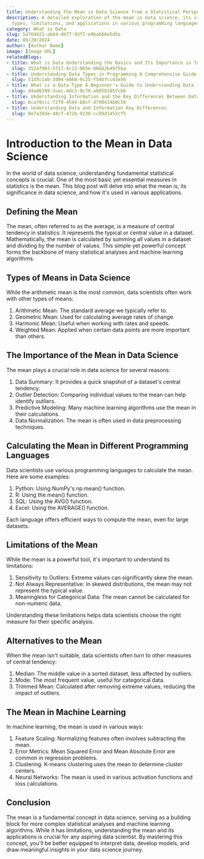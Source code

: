 ```yaml
---
title: Understanding the Mean in Data Science from a Statistical Perspective
description: A detailed exploration of the mean in data science, its significance,
  types, limitations, and applications in various programming languages.
category: What is Data
slug: 54764421-ab64-4b77-93f7-e9bab66e5d5a
date: 09/20/2024
author: [Author Name]
image: [Image URL]
relatedBlogs:
- title: What is Data Understanding the Basics and Its Importance in Today's World
  slug: 352af903-5f17-4c13-965e-00eb2b4975ba
- title: Understanding Data Types in Programming A Comprehensive Guide
  slug: 51d5c1ab-3d04-4468-9c25-f54b7cc43e56
- title: What is a Data Type A Beginner's Guide to Understanding Data in Programming
  slug: d4ad6399-3cec-4dc3-9c78-a60581057cb6
- title: Understanding Information and the Key Differences Between Data and Information
  slug: 6caf0ccc-72f0-4544-b8cf-d7d0414b0c54
- title: Understanding Data and Information Key Differences
  slug: 0e7a3dde-48cf-472b-9230-cc89d1452cf5
---
```


# Introduction to the Mean in Data Science

In the world of data science, understanding fundamental statistical concepts is crucial. One of the most basic yet essential measures in statistics is the mean. This blog post will delve into what the mean is, its significance in data science, and how it's used in various applications.

## Defining the Mean

The mean, often referred to as the average, is a measure of central tendency in statistics. It represents the typical or central value in a dataset. Mathematically, the mean is calculated by summing all values in a dataset and dividing by the number of values. This simple yet powerful concept forms the backbone of many statistical analyses and machine learning algorithms.

## Types of Means in Data Science

While the arithmetic mean is the most common, data scientists often work with other types of means:

1. Arithmetic Mean: The standard average we typically refer to.
2. Geometric Mean: Used for calculating average rates of change.
3. Harmonic Mean: Useful when working with rates and speeds.
4. Weighted Mean: Applied when certain data points are more important than others.

## The Importance of the Mean in Data Science

The mean plays a crucial role in data science for several reasons:

1. Data Summary: It provides a quick snapshot of a dataset's central tendency.
2. Outlier Detection: Comparing individual values to the mean can help identify outliers.
3. Predictive Modeling: Many machine learning algorithms use the mean in their calculations.
4. Data Normalization: The mean is often used in data preprocessing techniques.

## Calculating the Mean in Different Programming Languages

Data scientists use various programming languages to calculate the mean. Here are some examples:

1. Python: Using NumPy's np.mean() function.
2. R: Using the mean() function.
3. SQL: Using the AVG() function.
4. Excel: Using the AVERAGE() function.

Each language offers efficient ways to compute the mean, even for large datasets.

## Limitations of the Mean

While the mean is a powerful tool, it's important to understand its limitations:

1. Sensitivity to Outliers: Extreme values can significantly skew the mean.
2. Not Always Representative: In skewed distributions, the mean may not represent the typical value.
3. Meaningless for Categorical Data: The mean cannot be calculated for non-numeric data.

Understanding these limitations helps data scientists choose the right measure for their specific analysis.

## Alternatives to the Mean

When the mean isn't suitable, data scientists often turn to other measures of central tendency:

1. Median: The middle value in a sorted dataset, less affected by outliers.
2. Mode: The most frequent value, useful for categorical data.
3. Trimmed Mean: Calculated after removing extreme values, reducing the impact of outliers.

## The Mean in Machine Learning

In machine learning, the mean is used in various ways:

1. Feature Scaling: Normalizing features often involves subtracting the mean.
2. Error Metrics: Mean Squared Error and Mean Absolute Error are common in regression problems.
3. Clustering: K-means clustering uses the mean to determine cluster centers.
4. Neural Networks: The mean is used in various activation functions and loss calculations.

## Conclusion

The mean is a fundamental concept in data science, serving as a building block for more complex statistical analyses and machine learning algorithms. While it has limitations, understanding the mean and its applications is crucial for any aspiring data scientist. By mastering this concept, you'll be better equipped to interpret data, develop models, and draw meaningful insights in your data science journey.